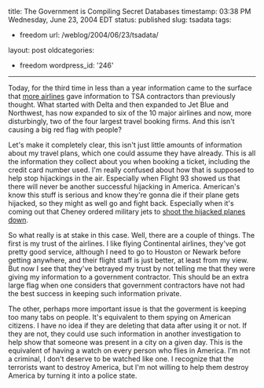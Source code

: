 title: The Government is Compiling Secret Databases
timestamp: 03:38 PM Wednesday, June 23, 2004 EDT
status: published
slug: tsadata
tags:
- freedom
url: /weblog/2004/06/23/tsadata/

layout: post
oldcategories:
- freedom
wordpress_id: '246'

---

Today, for the third time in less than a year information came to the surface
that [more airlines](http://www.wired.com/news/politics/0,1283,63958,00.html?tw=wn_tophead_1) gave information to TSA contractors than previously
thought.  What started with Delta and then expanded to Jet Blue and Northwest,
has now expanded to six of the 10 major airlines and now, more disturbingly,
two of the four largest travel booking firms.  And this isn't causing a big
red flag with people?






Let's make it completely clear, this isn't just little amounts of information
about my travel plans, which one could assume they have already.  This is all
the information they collect about you when booking a ticket, including the
credit card number used.  I'm really confused about how that is supposed to
help stop hijackings in the air.  Especially when Flight 93 showed us that there
will never be another successful hijacking in America.  American's know this
stuff is serious and know they're gonna die if their plane gets hijacked, so
they might as well go and fight back.  Especially when it's coming out that
Cheney ordered military jets to [shoot the hijacked planes down](http://www.theage.com.au/articles/2004/06/18/1087245080991.html?from=top5).






So what really is at stake in this case.  Well, there are a couple of things.
The first is my trust of the airlines.  I like flying Continental airlines,
they've got pretty good service, although I need to go to Houston or Newark
before getting anywhere, and their flight staff is just better, at least from
my view.  But now I see that they've betrayed my trust by not telling me that
they were giving my information to a government contractor.  This should be an
extra large flag when one considers that government contractors have not had
the best success in keeping such information private.






The other, perhaps more important issue is that the goverment is keeping too
many tabs on people.  It's equivalent to them spying on American citizens.  I
have no idea if they are deleting that data after using it or not.  If they
are not, they could use such information in another investigation to help show
that someone was present in a city on a given day.  This is the equivalent of
having a watch on every person who flies in America.  I'm not a criminal, I
don't deserve to be watched like one.  I recognize that the terrorists want
to destroy America, but I'm not willing to help them destroy America by
turning it into a police state.

